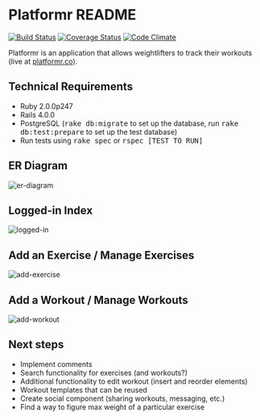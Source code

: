 Platformr README
===================

[![Build Status](http://allthebadges.io/lauyeung/platformr/travis.png)](http://allthebadges.io/lauyeung/platformr/travis)
[![Coverage Status](https://coveralls.io/repos/lauyeung/platformr/badge.png?branch=master)](https://coveralls.io/r/lauyeung/platformr?branch=master)
[![Code Climate](http://allthebadges.io/lauyeung/platformr/code_climate.png)](http://allthebadges.io/lauyeung/platformr/code_climate)

Platformr is an application that allows weightlifters to track their workouts (live at [platformr.co](http://platformr.co)).

Technical Requirements
-------------------
* Ruby 2.0.0p247
* Rails 4.0.0
* PostgreSQL (<tt>rake db:migrate</tt> to set up the database, run <tt>rake db:test:prepare</tt> to set up the test database)
* Run tests using <tt>rake spec</tt> or <tt>rspec [TEST TO RUN]</tt>

ER Diagram
-------------------
![er-diagram](https://lh5.googleusercontent.com/-w9Z5yiWA-Hw/UmV_yBhOxiI/AAAAAAAANVo/rpLQd2xQAwM/w705-h552-no/platformr_er_diagram.png)

Logged-in Index
-------------------
![logged-in](https://lh6.googleusercontent.com/-8r3k2ARsgq8/UmWxh3FOtHI/AAAAAAAANYE/9PQAHj_38ak/w744-h403-no/platformr_main.png)

Add an Exercise / Manage Exercises
-------------------
![add-exercise](https://lh6.googleusercontent.com/-boEulqMAP54/UmWxgHMweZI/AAAAAAAANX8/60JpoOz2kuI/w744-h417-no/platformr_exercises.png)

Add a Workout / Manage Workouts
-------------------
![add-workout](https://lh5.googleusercontent.com/-rR5agqZ2GYM/UmWxdeJ786I/AAAAAAAANX0/PK39JUGEO4Y/w744-h405-no/platformr_add_workout.png)

Next steps
-------------------
* Implement comments
* Search functionality for exercises (and workouts?)
* Additional functionality to edit workout (insert and reorder elements)
* Workout templates that can be reused
* Create social component (sharing workouts, messaging, etc.)
* Find a way to figure max weight of a particular exercise
